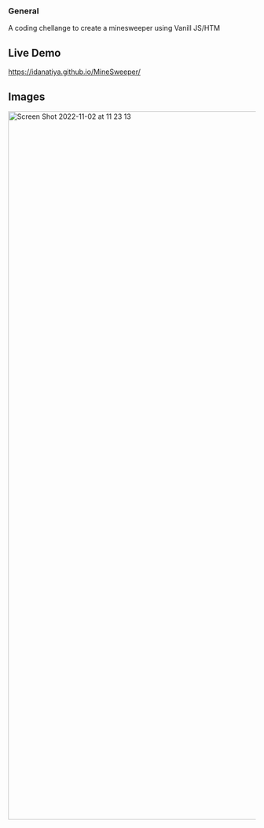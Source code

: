 ### General
A coding chellange to create a minesweeper using Vanill JS/HTM

## Live Demo
https://idanatiya.github.io/MineSweeper/


## Images
<img width="1440" alt="Screen Shot 2022-11-02 at 11 23 13" src="https://user-images.githubusercontent.com/71948616/199454102-8d998ae7-d1e0-4cac-9701-70ca2948ccd5.png">

